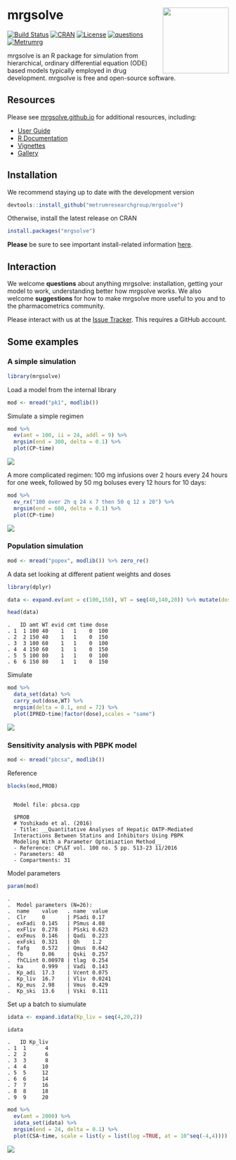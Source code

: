 
# mrgsolve <img align="right" src = "inst/maintenance/img/mrgsolve_sticker_812418_1.png" width="150px">

[![Build
Status](https://travis-ci.org/metrumresearchgroup/mrgsolve.svg?branch=master)](https://travis-ci.org/metrumresearchgroup/mrgsolve)
[![CRAN](http://www.r-pkg.org/badges/version/mrgsolve)](https://cran.r-project.org/package=mrgsolve)
[![License](http://img.shields.io/badge/license-GPL%20%28%3E=%202%29-brightgreen.svg?style=flat)](http://www.gnu.org/licenses/gpl-2.0.html)
[![questions](https://img.shields.io/badge/ask_for-Help-brightgreen.svg)](https://github.com/metrumresearchgroup/mrgsolve/issues)
[![Metrumrg](https://img.shields.io/badge/contact-MetrumRG-brightgreen.svg)](http://metrumrg.com)

mrgsolve is an R package for simulation from hierarchical, ordinary
differential equation (ODE) based models typically employed in drug
development. mrgsolve is free and open-source software.

## Resources

Please see [mrgsolve.github.io](https://mrgsolve.github.io) for
additional resources, including:

  - [User Guide](https://mrgsolve.github.io/user_guide)
  - [R Documentation](https://mrgsolve.github.io/docs)
  - [Vignettes](https://mrgsolve.github.io/vignettes)
  - [Gallery](https://github.com/mrgsolve/gallery)

## Installation

We recommend staying up to date with the development version

``` r
devtools::install_github("metrumresearchgroup/mrgsolve")
```

Otherwise, install the latest release on CRAN

``` r
install.packages("mrgsolve")
```

**Please** be sure to see important install-related information
[here](https://github.com/metrumresearchgroup/mrgsolve/wiki/mrgsolve-Installation).

## Interaction

We welcome **questions** about anything mrgsolve: installation, getting
your model to work, understanding better how mrgsolve works. We also
welcome **suggestions** for how to make mrgsolve more useful to you and
to the pharmacometrics community.

Please interact with us at the [Issue
Tracker](https://github.com/metrumresearchgroup/mrgsolve/issues). This
requires a GitHub account.

## Some examples

### A simple simulation

``` r
library(mrgsolve)
```

Load a model from the internal library

``` r
mod <- mread("pk1", modlib())
```

Simulate a simple regimen

``` r
mod %>% 
  ev(amt = 100, ii = 24, addl = 9) %>%
  mrgsim(end = 300, delta = 0.1) %>% 
  plot(CP~time)
```

<img src="inst/maintenance/img/README-unnamed-chunk-7-1.png" style="display: block; margin: auto;" />

A more complicated regimen: 100 mg infusions over 2 hours every 24 hours
for one week, followed by 50 mg boluses every 12 hours for 10 days:

``` r
mod %>% 
  ev_rx("100 over 2h q 24 x 7 then 50 q 12 x 20") %>%
  mrgsim(end = 600, delta = 0.1) %>% 
  plot(CP~time)
```

<img src="inst/maintenance/img/README-unnamed-chunk-8-1.png" style="display: block; margin: auto;" />

### Population simulation

``` r
mod <- mread("popex", modlib()) %>% zero_re()
```

A data set looking at different patient weights and doses

``` r
library(dplyr)

data <- expand.ev(amt = c(100,150), WT = seq(40,140,20)) %>% mutate(dose = amt)

head(data)
```

    .   ID amt WT evid cmt time dose
    . 1  1 100 40    1   1    0  100
    . 2  2 150 40    1   1    0  150
    . 3  3 100 60    1   1    0  100
    . 4  4 150 60    1   1    0  150
    . 5  5 100 80    1   1    0  100
    . 6  6 150 80    1   1    0  150

Simulate

``` r
mod %>% 
  data_set(data) %>% 
  carry_out(dose,WT) %>%
  mrgsim(delta = 0.1, end = 72) %>% 
  plot(IPRED~time|factor(dose),scales = "same")
```

<img src="inst/maintenance/img/README-unnamed-chunk-11-1.png" style="display: block; margin: auto;" />

### Sensitivity analysis with PBPK model

``` r
mod <- mread("pbcsa", modlib())
```

Reference

``` r
blocks(mod,PROB)
```

``` 
  
  Model file: pbcsa.cpp 
  
  $PROB
  # Yoshikado et al. (2016)
  - Title: __Quantitative Analyses of Hepatic OATP-Mediated
  Interactions Between Statins and Inhibitors Using PBPK
  Modeling With a Parameter Optimiaztion Method__
  - Reference: CP\&T vol. 100 no. 5 pp. 513-23 11/2016
  - Parameters: 40
  - Compartments: 31
```

Model parameters

``` r
param(mod)
```

    . 
    .  Model parameters (N=26):
    .  name    value   . name  value 
    .  Clr     0       | PSadi 0.17  
    .  exFadi  0.145   | PSmus 4.08  
    .  exFliv  0.278   | PSski 0.623 
    .  exFmus  0.146   | Qadi  0.223 
    .  exFski  0.321   | Qh    1.2   
    .  fafg    0.572   | Qmus  0.642 
    .  fb      0.06    | Qski  0.257 
    .  fhCLint 0.00978 | tlag  0.254 
    .  ka      0.999   | Vadi  0.143 
    .  Kp_adi  17.3    | Vcent 0.075 
    .  Kp_liv  16.7    | Vliv  0.0241
    .  Kp_mus  2.98    | Vmus  0.429 
    .  Kp_ski  13.6    | Vski  0.111

Set up a batch to siumulate

``` r
idata <- expand.idata(Kp_liv = seq(4,20,2))

idata
```

    .   ID Kp_liv
    . 1  1      4
    . 2  2      6
    . 3  3      8
    . 4  4     10
    . 5  5     12
    . 6  6     14
    . 7  7     16
    . 8  8     18
    . 9  9     20

``` r
mod %>% 
  ev(amt = 2000) %>% 
  idata_set(idata) %>%
  mrgsim(end = 24, delta = 0.1) %>%
  plot(CSA~time, scale = list(y = list(log =TRUE, at = 10^seq(-4,4))))
```

<img src="inst/maintenance/img/README-unnamed-chunk-16-1.png" style="display: block; margin: auto;" />

